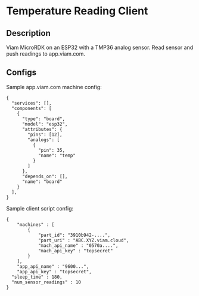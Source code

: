 # Temperature Reading Client

## Description

Viam MicroRDK on an ESP32 with a TMP36 analog sensor. Read sensor and push readings to app.viam.com.

## Configs

Sample app.viam.com machine config:

```
{
  "services": [],
  "components": [
    {
      "type": "board",
      "model": "esp32",
      "attributes": {
        "pins": [12],
        "analogs": [
          {
            "pin": 35,
            "name": "temp"
          }
        ]
      },
      "depends_on": [],
      "name": "board"
    }
  ],
}
```

Sample client script config:

```
{
	"machines" : [
		{
			"part_id": "3910b942-....",
			"part_uri" : "ABC.XYZ.viam.cloud",
			"mach_api_name" : "0570a....",
			"mach_api_key" : "topsecret"
		}
	],
	"app_api_name" : "9600...",
	"app_api_key" : "topsecret",
  "sleep_time" : 180,
  "num_sensor_readings" : 10
}
```
